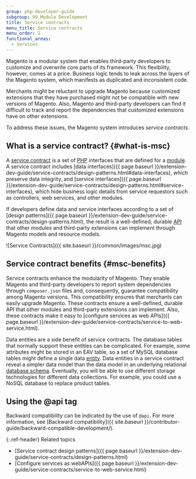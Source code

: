 ```yaml
---
group: php-developer-guide
subgroup: 99_Module Development
title: Service contracts
menu_title: Service contracts
menu_order: 2
functional_areas:
  - Services
---
```


Magento is a modular system that enables third-party developers to customize and overwrite core parts of its framework. This flexibility, however, comes at a price. Business logic tends to leak across the layers of the Magento system, which manifests as duplicated and inconsistent code.

Merchants might be reluctant to upgrade Magento because customized extensions that they have purchased might not be compatible with new versions of Magento. Also, Magento and third-party developers can find it difficult to track and report the dependencies that customized extensions have on other extensions.

To address these issues, the Magento system introduces _service contracts_.

## What is a service contract? {#what-is-msc}

A [service contract](https://glossary.magento.com/service-contract) is a set of [PHP](https://glossary.magento.com/php) interfaces that are defined for a [module](https://glossary.magento.com/module).
A service contract includes [data interfaces]({{ page.baseurl }}/extension-dev-guide/service-contracts/design-patterns.html#data-interfaces), which preserve data integrity, and [service interfaces]({{ page.baseurl }}/extension-dev-guide/service-contracts/design-patterns.html#service-interfaces), which hide business logic details from service requestors such as controllers, web services, and other modules.

If developers define data and service interfaces according to a set of [design patterns]({{ page.baseurl }}/extension-dev-guide/service-contracts/design-patterns.html), the result is a well-defined, durable [API](https://glossary.magento.com/api) that other modules and third-party extensions can implement through Magento models and resource models.

![Service Contracts]({{ site.baseurl }}/common/images/msc.jpg)

## Service contract benefits {#msc-benefits}

Service contracts enhance the modularity of Magento. They enable Magento and third-party developers to report system dependencies through `composer.json` files and, consequently, guarantee compatibility among Magento versions. This compatibility ensures that merchants can easily upgrade Magento.
These contracts ensure a well-defined, durable API that other modules and third-party extensions can implement. Also, these contracts make it easy to [configure services as web APIs]({{ page.baseurl }}/extension-dev-guide/service-contracts/service-to-web-service.html).

Data entities are a side benefit of service contracts.
The database tables that normally support these entities can be complicated.
For example, some attributes might be stored in an EAV table, so a set of MySQL database tables might define a single data [entity](https://glossary.magento.com/entity).
Data entities in a service contract reveal a simpler data model than the data model in an underlying relational [database schema](https://glossary.magento.com/database-schema).
Eventually, you will be able to use different storage technologies for different data collections. For example, you could use a NoSQL database to replace product tables.

## Using the @api tag

Backward compatibility can be indicated by the use of `@api`. For more information, see [Backward compatibility]({{ site.baseurl }}/contributor-guide/backward-compatible-development/).

{:.ref-header}
Related topics

-  [Service contract design patterns]({{ page.baseurl }}/extension-dev-guide/service-contracts/design-patterns.html)
-  [Configure services as webAPIs]({{ page.baseurl }}/extension-dev-guide/service-contracts/service-to-web-service.html)
